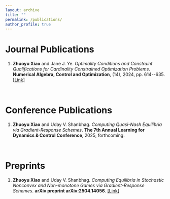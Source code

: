 ```yaml
---
layout: archive
title: ""
permalink: /publications/
author_profile: true
---
```


Journal Publications
======
1. **Zhuoyu Xiao** and Jane J. Ye. *Optimality Conditions and Constraint Qualifications for Cardinality Constrained Optimization Problems*. **Numerical Algebra, Control and Optimization**, (14), 2024, pp. 614--635. [[Link]](https://www.aimsciences.org/article/doi/10.3934/naco.2023011)

<br>

Conference Publications
======
1. **Zhuoyu Xiao** and Uday V. Shanbhag. *Computing Quasi-Nash Equilibria via Gradient-Response Schemes*. **The 7th Annual Learning for Dynamics & Control Conference**, 2025, forthcoming.

<br>

Preprints
======
1. **Zhuoyu Xiao** and Uday V. Shanbhag. *Computing Equilibria in Stochastic Nonconvex and Non-monotone Games via Gradient-Response Schemes*. **arXiv preprint arXiv:2504.14056**. [[Link]](https://arxiv.org/abs/2504.14056)
